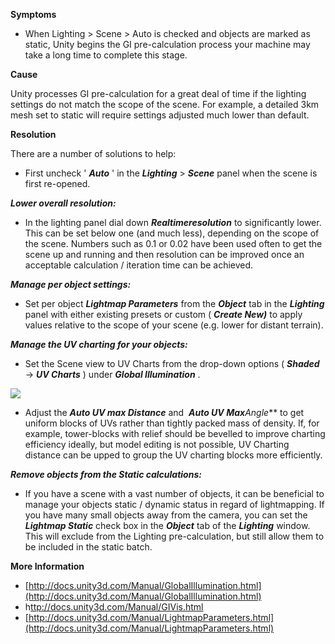 

**Symptoms**


- When Lighting > Scene > Auto is checked and objects are marked as static, Unity begins the GI pre-calculation process your machine may take a long time to complete this stage.



**Cause**



Unity processes GI pre-calculation for a great deal of time if the lighting settings do not match the scope of the scene. For example, a detailed 3km mesh set to static will require settings adjusted much lower than default.



**Resolution**



There are a number of solutions to help:


- First uncheck ' ***Auto*** ' in the  ***Lighting***  >  ***Scene***  panel when the scene is first re-opened.



***Lower overall resolution:***


- In the lighting panel dial down  ***R******ealtime******resolution***  to significantly lower. This can be set below one (and much less), depending on the scope of the scene. Numbers such as 0.1 or 0.02 have been used often to get the scene up and running and then resolution can be improved once an acceptable calculation / iteration time can be achieved.



***Manage per object settings:***


- Set per object  ***Lightmap Parameters***  from the  ***Object*** tab in the  ***Lighting***  panel with either existing presets or custom ( ***Create New)***  to apply values relative to the scope of your scene (e.g. lower for distant terrain).



***Manage the UV charting for your objects:***


- Set the Scene view to UV Charts from the drop-down options ( ***Shaded***  -> ***UV Charts*** ) under  ***Global Illumination*** .



![](/hc/en-us/article_attachments/203766886/Screen_Shot_2016-05-11_at_12.21.53.png)


- Adjust the  ***Auto UV max Distance***  and  ***Auto UV Max****Angle***  to get uniform blocks of UVs rather than tightly packed mass of density. If, for example, tower-blocks with relief should be bevelled to improve charting efficiency ideally, but model editing is not possible, UV Charting distance can be upped to group the UV charting blocks more efficiently.



***Remove objects from the Static calculations:***


- If you have a scene with a vast number of objects, it can be beneficial to manage your objects static / dynamic status in regard of lightmapping. If you have many small objects away from the camera, you can set the  ***Lightmap Static***  check box in the  ***Object***  tab of the  ***Lighting***  window. This will exclude from the Lighting pre-calculation, but still allow them to be included in the static batch.



**More Information**


- [http://docs.unity3d.com/Manual/GlobalIllumination.html](http://docs.unity3d.com/Manual/GlobalIllumination.html)
- h[ttp://docs.unity3d.com/Manual/GIVis.html](http://docs.unity3d.com/Manual/GIVis.html)
- [http://docs.unity3d.com/Manual/LightmapParameters.html](http://docs.unity3d.com/Manual/LightmapParameters.html)

